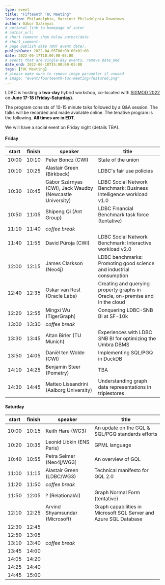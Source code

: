 ```yaml
---
type: event
title: "Fifteenth TUC Meeting"
location: Philadelphia, Marriott Philadelphia Downtown
author: Gábor Szárnyas
# optional link to homepage of autor
# author_url:
# short comment shon below author/date
# short_comment:
# page publish date (NOT event date).
publishDate: 2022-04-05T00:00:00+01:00
date: 2022-06-17T10:00:00-05:00
# events that are single-day events, remove date_end
date_end: 2022-06-18T15:00:00-05:00
tags: [TUC Meeting]
# please make sure to remove image parameter if unused
# image: "event/fourteenth-tuc-meeting/featured.png"
---
```


LDBC is hosting a **two-day** hybrid workshop, co-located with [SIGMOD 2022](https://2022.sigmod.org/venue.shtml) on **June 17-18 (Friday-Saturday)**.

The program consists of 10-15 minute talks followed by a Q&A session. The talks will be recorded and made available online.
The tenative program is the following. **All times are in EDT.**

We will have a social event on Friday night (details TBA).

#### Friday

| start | finish | speaker                                                  | title                                                                        |
|-------|--------|----------------------------------------------------------|------------------------------------------------------------------------------|
| 10:00 | 10:10  | Peter Boncz (CWI)                                        | State of the union                                                           |
| 10:10 | 10:25  | Alastair Green (Birkbeck)                                | LDBC's fair use policies                                                     |
| 10:30 | 10:45  | Gábor Szárnyas (CWI), Jack Waudby (Newcastle University) | LDBC Social Network Benchmark: Business Intelligence workload v1.0           |
| 10:50 | 11:05  | Shipeng Qi (Ant Group)                                   | LDBC Financial Benchmark task force (tentative)                              |
| 11:10 | 11:40  | _coffee break_                                           |                                                                              |
| 11:40 | 11:55  | David Püroja (CWI)                                       | LDBC Social Network Benchmark: Interactive workload v2.0                     |
| 12:00 | 12:15  | James Clarkson (Neo4j)                                   | LDBC benchmarks: Promoting good science and industrial consumption           |
| 12:40 | 12:35  | Oskar van Rest (Oracle Labs)                             | Creating and querying property graphs in Oracle, on-premise and in the cloud |
| 12:20 | 12:55  | Mingxi Wu (TigerGraph)                                   | Conquering LDBC-SNB BI at SF-10k                                             |
| 13:00 | 13:30  | _coffee break_                                           |                                                                              |
| 13:30 | 13:45  | Altan Birler (TU Munich)                                 | Experiences with LDBC SNB BI for optimizing the Umbra DBMS                   |
| 13:50 | 14:05  | Daniël ten Wolde (CWI)                                   | Implementing SQL/PGQ in DuckDB                                               |
| 14:10 | 14:25  | Benjamin Steer (Pometry)                                 | TBA                                                                          |
| 14:30 | 14:45  | Matteo Lissandrini (Aalborg University)                  | Understanding graph data representations in triplestores                     |

#### Saturday

| start | finish | speaker                                                  | title                                                                        |
|-------|--------|----------------------------------------------------------|------------------------------------------------------------------------------|
| 10:00 | 10:15  | Keith Hare (WG3)                                         | An update on the GQL & SQL/PGQ standards efforts                             |
| 10:20 | 10:35  | Leonid Libkin (ENS Paris)                                | GPML language                                                                |
| 10:40 | 10:55  | Petra Selmer (Neo4j/WG3)                                 | An overview of GQL                                                           |
| 11:00 | 11:15  | Alastair Green (LDBC/WG3)                                | Technical manifesto for GQL 2.0                                              |
| 11:20 | 11:50  | _coffee break_                                           |                                                                              |
| 11:50 | 12:05  | ? (RelationalAI)                                         | Graph Normal Form (tentative)                                                |
| 12:10 | 12:25  | Arvind Shyamsundar (Microsoft)                           | Graph capabilities in Microsoft SQL Server and Azure SQL Database            |
| 12:30 | 12:45  |                                                          |                                                                              |
| 12:50 | 13:05  |                                                          |                                                                              |
| 13:10 | 13:40  | _coffee break_                                           |                                                                              |
| 13:45 | 14:00  |                                                          |                                                                              |
| 14:05 | 14:20  |                                                          |                                                                              |
| 14:25 | 14:40  |                                                          |                                                                              |
| 14:45 | 15:00  |                                                          |                                                                              |

